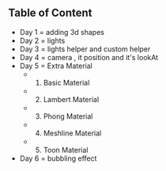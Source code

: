 ## Table of Content
+ Day 1 = adding 3d shapes
+ Day 2 = lights
+ Day 3 = lights helper and custom helper
+ Day 4 = camera , it position and it's lookAt
+ Day 5 = Extra Material
    + 1. Basic Material
    + 2. Lambert Material
    + 3. Phong Material
    + 4. Meshline Material
    + 5. Toon Material
+ Day 6 = bubbling effect